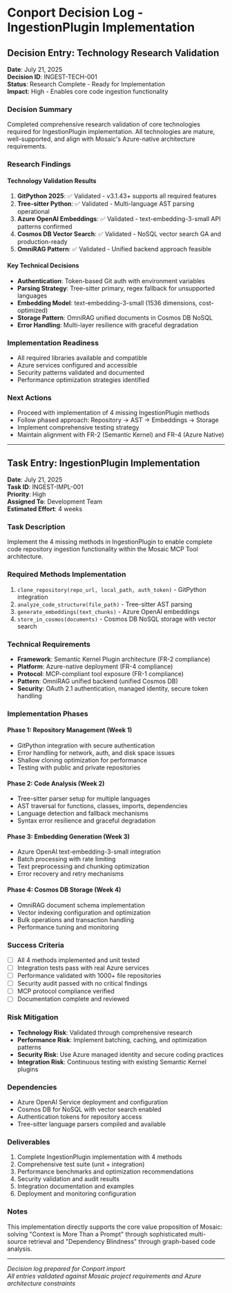 # Conport Decision Log - IngestionPlugin Implementation

## Decision Entry: Technology Research Validation

**Date**: July 21, 2025  
**Decision ID**: INGEST-TECH-001  
**Status**: Research Complete - Ready for Implementation  
**Impact**: High - Enables core code ingestion functionality

### Decision Summary
Completed comprehensive research validation of core technologies required for IngestionPlugin implementation. All technologies are mature, well-supported, and align with Mosaic's Azure-native architecture requirements.

### Research Findings

#### Technology Validation Results
1. **GitPython 2025**: ✅ Validated - v3.1.43+ supports all required features
2. **Tree-sitter Python**: ✅ Validated - Multi-language AST parsing operational  
3. **Azure OpenAI Embeddings**: ✅ Validated - text-embedding-3-small API patterns confirmed
4. **Cosmos DB Vector Search**: ✅ Validated - NoSQL vector search GA and production-ready
5. **OmniRAG Pattern**: ✅ Validated - Unified backend approach feasible

#### Key Technical Decisions
- **Authentication**: Token-based Git auth with environment variables
- **Parsing Strategy**: Tree-sitter primary, regex fallback for unsupported languages
- **Embedding Model**: text-embedding-3-small (1536 dimensions, cost-optimized)
- **Storage Pattern**: OmniRAG unified documents in Cosmos DB NoSQL
- **Error Handling**: Multi-layer resilience with graceful degradation

### Implementation Readiness
- All required libraries available and compatible
- Azure services configured and accessible
- Security patterns validated and documented
- Performance optimization strategies identified

### Next Actions
- Proceed with implementation of 4 missing IngestionPlugin methods
- Follow phased approach: Repository → AST → Embeddings → Storage
- Implement comprehensive testing strategy
- Maintain alignment with FR-2 (Semantic Kernel) and FR-4 (Azure Native)

---

## Task Entry: IngestionPlugin Implementation

**Date**: July 21, 2025  
**Task ID**: INGEST-IMPL-001  
**Priority**: High  
**Assigned To**: Development Team  
**Estimated Effort**: 4 weeks

### Task Description
Implement the 4 missing methods in IngestionPlugin to enable complete code repository ingestion functionality within the Mosaic MCP Tool architecture.

### Required Methods Implementation
1. `clone_repository(repo_url, local_path, auth_token)` - GitPython integration
2. `analyze_code_structure(file_path)` - Tree-sitter AST parsing  
3. `generate_embeddings(text_chunks)` - Azure OpenAI embeddings
4. `store_in_cosmos(documents)` - Cosmos DB NoSQL storage with vector search

### Technical Requirements
- **Framework**: Semantic Kernel Plugin architecture (FR-2 compliance)
- **Platform**: Azure-native deployment (FR-4 compliance)  
- **Protocol**: MCP-compliant tool exposure (FR-1 compliance)
- **Pattern**: OmniRAG unified backend (unified Cosmos DB)
- **Security**: OAuth 2.1 authentication, managed identity, secure token handling

### Implementation Phases

#### Phase 1: Repository Management (Week 1)
- GitPython integration with secure authentication
- Error handling for network, auth, and disk space issues
- Shallow cloning optimization for performance
- Testing with public and private repositories

#### Phase 2: Code Analysis (Week 2)  
- Tree-sitter parser setup for multiple languages
- AST traversal for functions, classes, imports, dependencies
- Language detection and fallback mechanisms
- Syntax error resilience and graceful degradation

#### Phase 3: Embedding Generation (Week 3)
- Azure OpenAI text-embedding-3-small integration
- Batch processing with rate limiting
- Text preprocessing and chunking optimization
- Error recovery and retry mechanisms

#### Phase 4: Cosmos DB Storage (Week 4)
- OmniRAG document schema implementation
- Vector indexing configuration and optimization
- Bulk operations and transaction handling
- Performance tuning and monitoring

### Success Criteria
- [ ] All 4 methods implemented and unit tested
- [ ] Integration tests pass with real Azure services
- [ ] Performance validated with 1000+ file repositories
- [ ] Security audit passed with no critical findings
- [ ] MCP protocol compliance verified
- [ ] Documentation complete and reviewed

### Risk Mitigation
- **Technology Risk**: Validated through comprehensive research
- **Performance Risk**: Implement batching, caching, and optimization patterns
- **Security Risk**: Use Azure managed identity and secure coding practices
- **Integration Risk**: Continuous testing with existing Semantic Kernel plugins

### Dependencies
- Azure OpenAI Service deployment and configuration
- Cosmos DB for NoSQL with vector search enabled
- Authentication tokens for repository access
- Tree-sitter language parsers compiled and available

### Deliverables
1. Complete IngestionPlugin implementation with 4 methods
2. Comprehensive test suite (unit + integration)
3. Performance benchmarks and optimization recommendations
4. Security validation and audit results
5. Integration documentation and examples
6. Deployment and monitoring configuration

### Notes
This implementation directly supports the core value proposition of Mosaic: solving "Context is More Than a Prompt" through sophisticated multi-source retrieval and "Dependency Blindness" through graph-based code analysis.

---

*Decision log prepared for Conport import*  
*All entries validated against Mosaic project requirements and Azure architecture constraints*